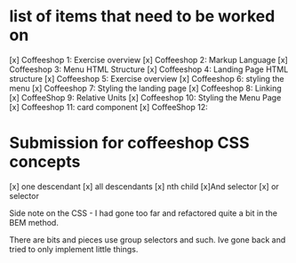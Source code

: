 # list of items that need to be worked on

[x] Coffeeshop 1: Exercise overview
[x] Coffeeshop 2: Markup Language
[x] Coffeeshop 3: Menu HTML Structure
[x] Coffeeshop 4: Landing Page HTML structure
[x] Coffeeshop 5: Exercise overview
[x] Coffeeshop 6: styling the menu
[x] Coffeeshop 7: Styling the landing page
[x] Coffeeshop 8: Linking
[x] CoffeeShop 9: Relative Units
[x] Coffeeshop 10: Styling the Menu Page
[x] Coffeeshop 11: card component
[x] CoffeeShop 12:

# Submission for coffeeshop CSS concepts

[x] one descendant
[x] all descendants
[x] nth child
[x]And selector
[x] or selector

Side note on the CSS - I had gone too far and refactored quite a bit in the BEM method.

There are bits and pieces use group selectors and such. Ive gone back and tried to only implement little things.
